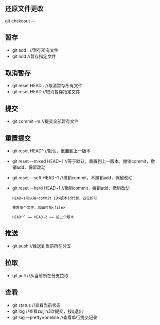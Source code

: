 ## 还原文件更改
git chekcout -- <file>

## 暂存
- git add .                   //暂存所有文件
- git add <file>              //暂存指定文件

## 取消暂存
- git reset HEAD .            //取消暂存所有文件
- git reset HEAD <file>       //取消暂存指定文件

## 提交
- git commit -m <msg>         //提交全部暂存文件

## 重置提交
- git reset HEAD^             //默认，重置到上一版本
- git reset --mixed HEAD~1    //等于默认，重置到上一版本，撤销commit，撤销add，保留改动
- git reset --soft  HEAD~1    //撤销commit，不撤销add，保留改动
- git reset --hard  HEAD~1    //撤销commit，撤销add，撤销改动

    `HEAD~1可以用<commit ID>版本id代替，四位即可` 

    `重置单个文件，后面可加<file>`

    `HEAD^^ == HEAD~2 == 前二个版本`

## 推送
- git push                    //推送到当前所在分支

## 拉取
- git pull                    //从当前所在分支拉取

## 查看
- git status                  //查看当前状态
- git log                     //查看zuijin3次提交，按q退出
- git log --pretty=oneline    //查看单行提交记录